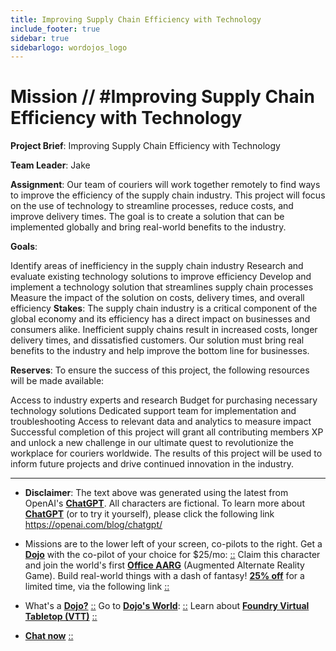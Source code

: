 ```yaml
---
title: Improving Supply Chain Efficiency with Technology
include_footer: true
sidebar: true
sidebarlogo: wordojos_logo
---
```

# Mission // #Improving Supply Chain Efficiency with Technology

**Project Brief**: Improving Supply Chain Efficiency with Technology

**Team Leader**: Jake

**Assignment**:
Our team of couriers will work together remotely to find ways to improve the efficiency of the supply chain industry. This project will focus on the use of technology to streamline processes, reduce costs, and improve delivery times. The goal is to create a solution that can be implemented globally and bring real-world benefits to the industry.

**Goals**:

Identify areas of inefficiency in the supply chain industry
Research and evaluate existing technology solutions to improve efficiency
Develop and implement a technology solution that streamlines supply chain processes
Measure the impact of the solution on costs, delivery times, and overall efficiency
**Stakes**:
The supply chain industry is a critical component of the global economy and its efficiency has a direct impact on businesses and consumers alike. Inefficient supply chains result in increased costs, longer delivery times, and dissatisfied customers. Our solution must bring real benefits to the industry and help improve the bottom line for businesses.

**Reserves**:
To ensure the success of this project, the following resources will be made available:

Access to industry experts and research
Budget for purchasing necessary technology solutions
Dedicated support team for implementation and troubleshooting
Access to relevant data and analytics to measure impact
Successful completion of this project will grant all contributing members XP and unlock a new challenge in our ultimate quest to revolutionize the workplace for couriers worldwide. The results of this project will be used to inform future projects and drive continued innovation in the industry.

---

* **Disclaimer**: The text above was generated using the latest from OpenAI's [**ChatGPT**](https://openai.com/blog/chatgpt/).  All characters are fictional.  To learn more about [**ChatGPT**](https://openai.com/blog/chatgpt/) (or to try it yourself), please click the following link https://openai.com/blog/chatgpt/

* Missions are to the lower left of your screen, co-pilots to the right. Get a [**Dojo**](https://workmates.live/marketplace) with the co-pilot of your choice for $25/mo: [::](https://workmates.live/marketplace)  Claim this character and join the world's first [**Office AARG**](https://dojos.world) (Augmented Alternate Reality Game). Build real-world things with a dash of fantasy! [**25% off**](https://blog.workmates.live/deal-on-a-dojo) for a limited time, via the following link [::](https://blog.workmates.live/deal-on-a-dojo) 

* What's a [**Dojo?**](https://workdojos.com) [::](https://workdojos.com)  Go to [**Dojo's World**](https://dojos.world): [::](https://dojos.world)  Learn about [**Foundry Virtual Tabletop (VTT)**](https://foundryvtt.com) [::](https://foundryvtt.com/)

* [**Chat now**](https://chat.workmates.live/channel/support) [::](https://chat.workmates.live/channel/support)